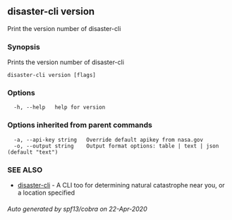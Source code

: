 ## disaster-cli version

Print the version number of disaster-cli

### Synopsis

Prints the version number of disaster-cli

```
disaster-cli version [flags]
```

### Options

```
  -h, --help   help for version
```

### Options inherited from parent commands

```
  -a, --api-key string   Override default apikey from nasa.gov
  -o, --output string    Output format options: table | text | json (default "text")
```

### SEE ALSO

* [disaster-cli](disaster-cli.md)	 - A CLI too for determining natural catastrophe near you, or a location specified

###### Auto generated by spf13/cobra on 22-Apr-2020
